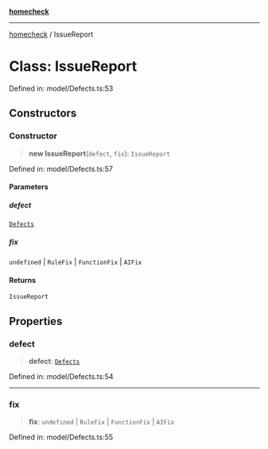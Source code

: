 [**homecheck**](../README.md)

***

[homecheck](../globals.md) / IssueReport

# Class: IssueReport

Defined in: model/Defects.ts:53

## Constructors

### Constructor

> **new IssueReport**(`defect`, `fix`): `IssueReport`

Defined in: model/Defects.ts:57

#### Parameters

##### defect

[`Defects`](Defects.md)

##### fix

`undefined` | `RuleFix` | `FunctionFix` | `AIFix`

#### Returns

`IssueReport`

## Properties

### defect

> **defect**: [`Defects`](Defects.md)

Defined in: model/Defects.ts:54

***

### fix

> **fix**: `undefined` \| `RuleFix` \| `FunctionFix` \| `AIFix`

Defined in: model/Defects.ts:55
